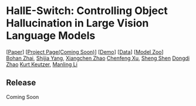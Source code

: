 # HallE-Switch: Controlling Object Hallucination in Large Vision Language Models

[[Paper](https://arxiv.org/pdf/2310.01779v1.pdf)] [[Project Page(Coming Soon)]()] [[Demo]()]  [[Data]()] [[Model Zoo]()] <br>
[Bohan Zhai](https://www.linkedin.com/in/bohan-zhai-202507154/), [Shijia Yang](https://bronyayang.github.io/personal_website/), [Xiangchen Zhao]() [Chenfeng Xu](https://www.chenfengx.com/), [Sheng Shen](https://sincerass.github.io/) [Dongdi Zhao]() [Kurt Keutzer](https://people.eecs.berkeley.edu/~keutzer/), [Manling Li](https://limanling.github.io/)


## Release
Coming Soon
